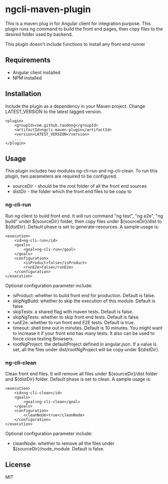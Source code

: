 # ngcli-maven-plugin
This is a maven plug in for Angular client for integration purpose. This plugin runs ng command to build the front end pages, then copy files to the desired folder used by backend.

This plugin doesn't include functions to install any front end runner 

## Requirements
* Angular client installed
* NPM installed

## Installation
Include the plugin as a dependency in your Maven project. Change LATEST_VERSION to the latest tagged version.
```
<plugin>
    <groupId>com.github.taodong</groupId>
    <artifactId>ngcli-maven-plugin</artifactId>
    <version>LATEST_VERSION</version>
    ...
</plugin>
```

## Usage
This plugin includes two modules ng-cli-run and ng-cli-clean. To run this plugin, two parameters are required to be configured.

* sourceDir - should be the root folder of all the front end sources
* distDir - the folder which the front end files to be copy to 

### ng-cli-run
Run ng client to build front end. It will run command "ng test", "ng e2e", "ng build" under ${sourceDir} folder, then copy files under ${sourceDir}/dist to ${distDir}. Default phase is set to generate-resources. A sample usage is:
```$xslt
<execution>
    <id>ng-cli-run</id>
    <goals>
        <goal>ng-cli-run</goal>
    </goals>
    <configuration>
        <isProduct>false</isProduct>
        <runE2e>false</runE2e>
    </configuration>
</execution>
```

Optional configuration parameter include:
* isProduct: whether to build front end for production. Default is false.
* skipNgBuild: whether to skip the execution of this module. Default is false.
* skipTests: a shared flag with maven tests. Default is false.
* skipNgTests: whether to skip front end tests. Default is false.
* runE2e: whether to run front end E2E tests. Default is true.
* timeout: shell time out in minutes. Default is 10 minutes. You might want to increase it if your front end has many tests. It also can be used to force close testing Browsers.
* rootNgProject: the defaultProject defined in angular.json. If a value is set, all the files under dist/rootNgProject will be copy under ${distDir}.

### ng-cli-clean
Clean front end files. It will remove all files under ${sourceDir}/dist folder and ${distDir} folder. Default phase is set to clean. A sample usage is:
```$xslt
<execution>
    <id>ng-cli-clean</id>
    <goals>
        <goal>ng-cli-clean</goal>
    </goals>
    <configuration>
        <cleanNode>true</cleanNode>
    </configuration>
</execution>
```
Optional configuration parameter include:
* cleanNode: whether to remove all the files under ${sourceDir}/node_module. Default is false.

## License
MIT